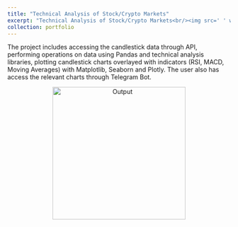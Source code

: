 ```yaml
---
title: "Technical Analysis of Stock/Crypto Markets"
excerpt: "Technical Analysis of Stock/Crypto Markets<br/><img src=' ' width='200'>"
collection: portfolio
---
```


The project includes accessing the candlestick data through API, performing operations on data using Pandas and technical analysis libraries, plotting candlestick charts overlayed with indicators (RSI, MACD, Moving Averages) with Matplotlib, Seaborn and Plotly. The user also has access the relevant charts through Telegram Bot.

<p align="center">
  <img src="link to output" alt="Output" width = 300>    
</p>